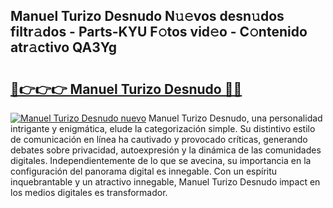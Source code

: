 ## Manuel Turizo Desnudo N𝚞𝚎vos desn𝚞dos filtr𝚊dos - Parts-KYU F𝚘tos vid𝚎o - C𝚘ntenido atr𝚊ctivo QA3Yg

# <h2><a href="http://mb6xks.tromn.icu/?c=Manuel+Turizo+Desnudo">🔗👉👉👉 Manuel Turizo Desnudo 🔗🔗</a></h2>

[![Manuel Turizo Desnudo nuevo](https://i.imgur.com/pEAQMta.gif)](http://mb6xks.tromn.icu/?c=Manuel+Turizo+Desnudo)
Manuel Turizo Desnudo, una personalidad intrigante y enigmática, elude la categorización simple. Su distintivo estilo de comunicación en línea ha cautivado y provocado críticas, generando debates sobre privacidad, autoexpresión y la dinámica de las comunidades digitales. Independientemente de lo que se avecina, su importancia en la configuración del panorama digital es innegable. Con un espíritu inquebrantable y un atractivo innegable, Manuel Turizo Desnudo impact en los medios digitales es transformador.

